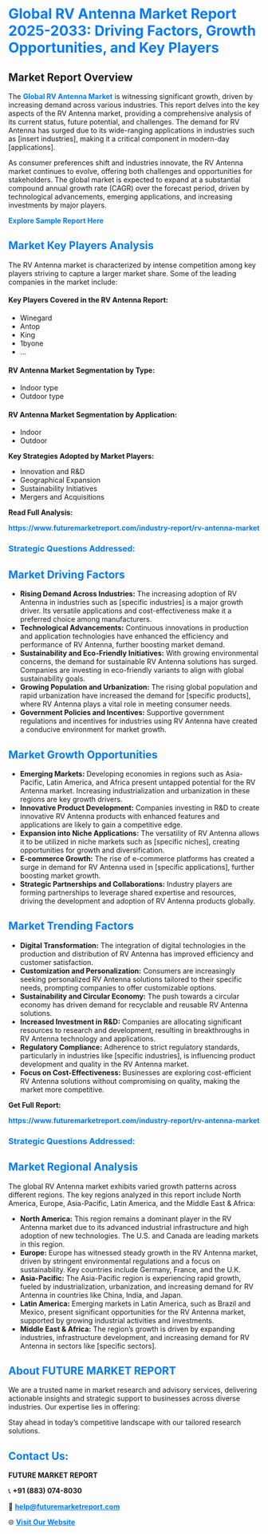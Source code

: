 <h1 style="color: #007BFF;">Global RV Antenna Market Report 2025-2033: Driving Factors, Growth Opportunities, and Key Players</h1>

<section id="overview">
<h2>Market Report Overview</h2>
<p>The <a href="https://www.futuremarketreport.com/industry-report/rv-antenna-market" style="color: #007BFF; text-decoration: none;"><strong>Global RV Antenna Market</strong></a> is witnessing significant growth, driven by increasing demand across various industries. This report delves into the key aspects of the RV Antenna market, providing a comprehensive analysis of its current status, future potential, and challenges. The demand for RV Antenna has surged due to its wide-ranging applications in industries such as [insert industries], making it a critical component in modern-day [applications].</p>
<p>As consumer preferences shift and industries innovate, the RV Antenna market continues to evolve, offering both challenges and opportunities for stakeholders. The global market is expected to expand at a substantial compound annual growth rate (CAGR) over the forecast period, driven by technological advancements, emerging applications, and increasing investments by major players.</p>
</section>

<section id="overview">
<p><a href="https://www.futuremarketreport.com/request-sample/reportId=105635" style="color: #007BFF; text-decoration: none;"><strong>Explore Sample Report Here</strong></a></p>
</section>

<section id="key-players">
<h2 style="color: #007BFF;">Market Key Players Analysis</h2>
<p>The RV Antenna market is characterized by intense competition among key players striving to capture a larger market share. Some of the leading companies in the market include:</p>
<h4>Key Players Covered in the RV Antenna Report:</h4>
<ul><li>Winegard</li><li>Antop</li><li>King</li><li>1byone</li><li>...</li></ul>
<h4>RV Antenna Market Segmentation by Type:</h4>
<ul><li>Indoor type</li><li>Outdoor type</li></ul>

<h4>RV Antenna Market Segmentation by Application:</h4>
<ul><li>Indoor</li><li>Outdoor</li></ul>
<p><strong>Key Strategies Adopted by Market Players:</strong></p>
<ul>
<li>Innovation and R&D</li>
<li>Geographical Expansion</li>
<li>Sustainability Initiatives</li>
<li>Mergers and Acquisitions</li>
</ul>
</section>

<section>
<p><strong>Read Full Analysis: </strong></p><a href="https://www.futuremarketreport.com/industry-report/rv-antenna-market" style="color: #007BFF; text-decoration: none;"><strong>https://www.futuremarketreport.com/industry-report/rv-antenna-market</strong></a>
<h3 style="color: #007BFF;">Strategic Questions Addressed:</h3>
</section>

<section id="driving-factors">
<h2 style="color: #007BFF;">Market Driving Factors</h2>
<ul>
<li><strong>Rising Demand Across Industries:</strong> The increasing adoption of RV Antenna in industries such as [specific industries] is a major growth driver. Its versatile applications and cost-effectiveness make it a preferred choice among manufacturers.</li>
<li><strong>Technological Advancements:</strong> Continuous innovations in production and application technologies have enhanced the efficiency and performance of RV Antenna, further boosting market demand.</li>
<li><strong>Sustainability and Eco-Friendly Initiatives:</strong> With growing environmental concerns, the demand for sustainable RV Antenna solutions has surged. Companies are investing in eco-friendly variants to align with global sustainability goals.</li>
<li><strong>Growing Population and Urbanization:</strong> The rising global population and rapid urbanization have increased the demand for [specific products], where RV Antenna plays a vital role in meeting consumer needs.</li>
<li><strong>Government Policies and Incentives:</strong> Supportive government regulations and incentives for industries using RV Antenna have created a conducive environment for market growth.</li>
</ul>
</section>

<section id="growth-opportunities">
<h2 style="color: #007BFF;">Market Growth Opportunities</h2>
<ul>
<li><strong>Emerging Markets:</strong> Developing economies in regions such as Asia-Pacific, Latin America, and Africa present untapped potential for the RV Antenna market. Increasing industrialization and urbanization in these regions are key growth drivers.</li>
<li><strong>Innovative Product Development:</strong> Companies investing in R&D to create innovative RV Antenna products with enhanced features and applications are likely to gain a competitive edge.</li>
<li><strong>Expansion into Niche Applications:</strong> The versatility of RV Antenna allows it to be utilized in niche markets such as [specific niches], creating opportunities for growth and diversification.</li>
<li><strong>E-commerce Growth:</strong> The rise of e-commerce platforms has created a surge in demand for RV Antenna used in [specific applications], further boosting market growth.</li>
<li><strong>Strategic Partnerships and Collaborations:</strong> Industry players are forming partnerships to leverage shared expertise and resources, driving the development and adoption of RV Antenna products globally.</li>
</ul>
</section>

<section id="trending-factors">
<h2 style="color: #007BFF;">Market Trending Factors</h2>
<ul>
<li><strong>Digital Transformation:</strong> The integration of digital technologies in the production and distribution of RV Antenna has improved efficiency and customer satisfaction.</li>
<li><strong>Customization and Personalization:</strong> Consumers are increasingly seeking personalized RV Antenna solutions tailored to their specific needs, prompting companies to offer customizable options.</li>
<li><strong>Sustainability and Circular Economy:</strong> The push towards a circular economy has driven demand for recyclable and reusable RV Antenna solutions.</li>
<li><strong>Increased Investment in R&D:</strong> Companies are allocating significant resources to research and development, resulting in breakthroughs in RV Antenna technology and applications.</li>
<li><strong>Regulatory Compliance:</strong> Adherence to strict regulatory standards, particularly in industries like [specific industries], is influencing product development and quality in the RV Antenna market.</li>
<li><strong>Focus on Cost-Effectiveness:</strong> Businesses are exploring cost-efficient RV Antenna solutions without compromising on quality, making the market more competitive.</li>
</ul>
</section>

<section>
<p><strong>Get Full Report: </strong></p><a href="https://www.futuremarketreport.com/industry-report/rv-antenna-market" style="color: #007BFF; text-decoration: none;"><strong>https://www.futuremarketreport.com/industry-report/rv-antenna-market</strong></a>
<h3 style="color: #007BFF;">Strategic Questions Addressed:</h3>
</section>


<section id="regional-analysis">
<h2 style="color: #007BFF;">Market Regional Analysis</h2>
<p>The global RV Antenna market exhibits varied growth patterns across different regions. The key regions analyzed in this report include North America, Europe, Asia-Pacific, Latin America, and the Middle East & Africa:</p>
<ul>
<li><strong>North America:</strong> This region remains a dominant player in the RV Antenna market due to its advanced industrial infrastructure and high adoption of new technologies. The U.S. and Canada are leading markets in this region.</li>
<li><strong>Europe:</strong> Europe has witnessed steady growth in the RV Antenna market, driven by stringent environmental regulations and a focus on sustainability. Key countries include Germany, France, and the U.K.</li>
<li><strong>Asia-Pacific:</strong> The Asia-Pacific region is experiencing rapid growth, fueled by industrialization, urbanization, and increasing demand for RV Antenna in countries like China, India, and Japan.</li>
<li><strong>Latin America:</strong> Emerging markets in Latin America, such as Brazil and Mexico, present significant opportunities for the RV Antenna market, supported by growing industrial activities and investments.</li>
<li><strong>Middle East & Africa:</strong> The region’s growth is driven by expanding industries, infrastructure development, and increasing demand for RV Antenna in sectors like [specific sectors].</li>
</ul>
</section>

<footer>
<h2 style="color: #007BFF;">About FUTURE MARKET REPORT</h2>
<p>We are a trusted name in market research and advisory services, delivering actionable insights and strategic support to businesses across diverse industries. Our expertise lies in offering:</p>

<p>Stay ahead in today’s competitive landscape with our tailored research solutions.</p>

<h2 style="color: #007BFF;">Contact Us:</h2>
<p><strong>FUTURE MARKET REPORT</strong></p>
<p>📞 <strong>+91 (883) 074-8030</strong></p>
<p>📧 <strong><a href="mailto:help@futuremarketreport.com" style="color: #007BFF;">help@futuremarketreport.com</a></strong></p>
<p>🌐 <strong><a href="https://www.futuremarketreport.com/" style="color: #007BFF;">Visit Our Website</a></strong></p>
</footer>
